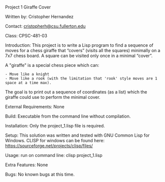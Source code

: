 Project 1 Giraffe Cover

Written by: Cristopher Hernandez

Contact: cristopherh@csu.fullerton.edu

Class: CPSC-481-03

Introduction:
  This project is to write a Lisp program to find a sequence of moves for a chess giraffe that “covers” (visits all the squares) minimally on a 7x7 chess board. A square can be visited only once in a minimal “cover”.

  A "giraffe" is a special chess piece which can:
  
    - Move like a knight
    - Move like a rook (with the limitation that 'rook' style moves are 1 space at a time max).
  
  The goal is to print out a sequence of coordinates (as a list) which the giraffe could use to perform the minimal cover.

External Requirements: 
  None

Build:
  Executable from the command line without compilation.

Installation:
  Only the project_1.lisp file is required.

Setup:
  This solution was written and tested with GNU Common Lisp for Windows.
  CLISP for windows can be found here: https://sourceforge.net/projects/clisp/files/

Usage:
  run on command line:
  clisp project_1.lisp

Extra Features:
  None

Bugs:
  No known bugs at this time.
